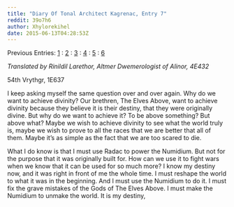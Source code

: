 ```yaml
---
title: "Diary Of Tonal Architect Kagrenac, Entry 7"
reddit: 39o7h6
author: Xhylorekihel
date: 2015-06-13T04:28:53Z
---
```


Previous Entries: [1](http://www.reddit.com/r/teslore/comments/38vgli/diary_of_tonal_architect_kagrenac_entry_1/) : [2](http://www.reddit.com/r/teslore/comments/38zrl6/diary_of_tonal_architect_kagrenac_entry_2/) : [3](http://www.reddit.com/r/teslore/comments/39456b/diary_of_tonal_architect_kagrenac_entry_3/) : [4](http://www.reddit.com/r/teslore/comments/3998en/diary_of_tonal_architect_kagrenac_entry_4/) : [5](http://www.reddit.com/r/teslore/comments/39e250/diary_of_tonal_architect_kagrenac_entry_5/) : [6]( http://www.reddit.com/r/teslore/comments/39jigg/diary_of_tonal_architect_kagrenac_entry_6/)

*Translated by Rinildil Larethor, Altmer Dwemerologist of Alinor, 4E432*

54th Vrythgr, 1E637

I keep asking myself the same question over and over again. Why do we want to achieve divinity? Our brethren, The Elves Above, want to achieve divinity because they believe it is their destiny, that they were originally divine. But why do we want to achieve it? To be above something?  But above what? Maybe we wish to achieve divinity to see what the world truly is, maybe we wish to prove to all the races that we are better that all of them. Maybe it’s as simple as the fact that we are too scared to die.

What I do know is that I must use Radac to power the Numidium. But not for the purpose that it was originally built for. How can we use it to fight wars when we know that it can be used for so much more? I know my destiny now, and it was right in front of me the whole time. 
I must reshape the world to what it was in the beginning. And I must use the Numidium to do it. I must fix the grave mistakes of the Gods of The Elves Above. I must make the Numidium to unmake the world. It is my destiny,

